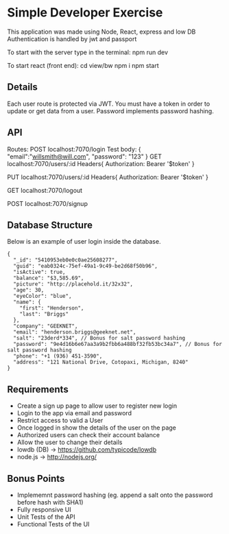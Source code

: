 # Simple Developer Exercise 

This application was made using Node, React, express and low DB
Authentication is handled by jwt and passport

To start with the server type in the terminal:
npm run dev

To start react (front end):
cd view/bw
npm i
npm start

## Details

Each user route is protected via JWT. You must have a token in order to update or get data from a user. Password implements password hashing.  

## API
Routes:
POST
localhost:7070/login
Test body:
{
        "email":"willsmith@will.com",
        "password": "123"
}
GET
localhost:7070/users/:id
Headers{
  Authorization: Bearer '$token'
}

PUT
localhost:7070/users/:id
Headers{
  Authorization: Bearer '$token'
}

GET
localhost:7070/logout

POST
localhost:7070/signup

## Database Structure

Below is an example of user login inside the database.
```
{
  "_id": "5410953eb0e0c0ae25608277",
  "guid": "eab0324c-75ef-49a1-9c49-be2d68f50b96",
  "isActive": true,
  "balance": "$3,585.69",
  "picture": "http://placehold.it/32x32",
  "age": 30,
  "eyeColor": "blue",
  "name": {
	"first": "Henderson",
	"last": "Briggs"
  },
  "company": "GEEKNET",
  "email": "henderson.briggs@geeknet.net",
  "salt": "23derd*334", // Bonus for salt password hashing
  "password": "9e4d16b6e67aa3a9b2fbb6a488bf32fb53bc34a7", // Bonus for salt password hashing
  "phone": "+1 (936) 451-3590",
  "address": "121 National Drive, Cotopaxi, Michigan, 8240"
}
```
## Requirements

* Create a sign up page to allow user to register new login
* Login to the app via email and password
* Restrict access to valid a User
* Once logged in show the details of the user on the page
* Authorized users can check their account balance
* Allow the user to change their details
* lowdb (DB) -> https://github.com/typicode/lowdb
* node.js -> http://nodejs.org/ 

## Bonus Points

* Implememnt password hashing (eg. append a salt onto the password before hash with SHA1)
* Fully responsive UI
* Unit Tests of the API
* Functional Tests of the UI
